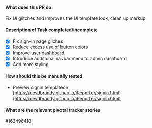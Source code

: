 #### What does this PR do
Fix UI glitches and Improves the UI template look, clean up markup.

#### Description of Task completed/incomplete
- [x] Fix sign-in page gliches
- [x] Reduce excess use of button colors
- [x] Improve user dashboard
- [x] Introduce additional navbar menu to admin dashboard
- [x] Add more styling

#### How should this be manually tested
- Preview signin templateon [https://devdbrandy.github.io/iReporter/signin.html](https://devdbrandy.github.io/iReporter/signin.html)

#### What are the relevant pivotal tracker stories
#162496418
